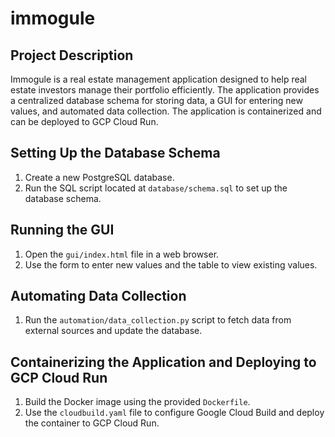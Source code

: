 # immogule

## Project Description

Immogule is a real estate management application designed to help real estate investors manage their portfolio efficiently. The application provides a centralized database schema for storing data, a GUI for entering new values, and automated data collection. The application is containerized and can be deployed to GCP Cloud Run.

## Setting Up the Database Schema

1. Create a new PostgreSQL database.
2. Run the SQL script located at `database/schema.sql` to set up the database schema.

## Running the GUI

1. Open the `gui/index.html` file in a web browser.
2. Use the form to enter new values and the table to view existing values.

## Automating Data Collection

1. Run the `automation/data_collection.py` script to fetch data from external sources and update the database.

## Containerizing the Application and Deploying to GCP Cloud Run

1. Build the Docker image using the provided `Dockerfile`.
2. Use the `cloudbuild.yaml` file to configure Google Cloud Build and deploy the container to GCP Cloud Run.
